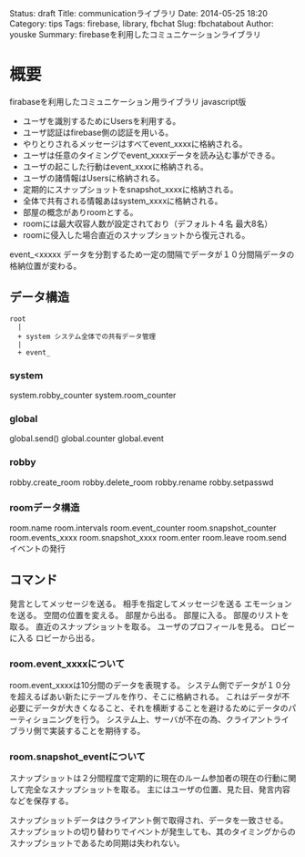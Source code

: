 Status: draft
Title: communicationライブラリ
Date: 2014-05-25 18:20
Category: tips
Tags: firebase, library, fbchat
Slug: fbchatabout
Author: youske
Summary: firebaseを利用したコミュニケーションライブラリ

# 概要
firabaseを利用したコミュニケーション用ライブラリ javascript版

* ユーザを識別するためにUsersを利用する。
* ユーザ認証はfirebase側の認証を用いる。
* やりとりされるメッセージはすべてevent_xxxxに格納される。
* ユーザは任意のタイミングでevent_xxxxデータを読み込む事ができる。
* ユーザの起こした行動はevent_xxxxに格納される。
* ユーザの諸情報はUsersに格納される。
* 定期的にスナップショットをsnapshot_xxxxに格納される。
* 全体で共有される情報あはsystem_xxxxに格納される。
* 部屋の概念がありroomとする。
* roomには最大収容人数が設定されており（デフォルト４名 最大8名）
* roomに侵入した場合直近のスナップショットから復元される。


event_<xxxxx
データを分割するため一定の間隔でデータが１０分間隔データの格納位置が変わる。

## データ構造

    root
      |
      + system システム全体での共有データ管理
      |
      + event_


### system
system.robby_counter
system.room_counter

### global
global.send()
global.counter
global.event

### robby
robby.create_room
robby.delete_room
robby.rename
robby.setpasswd


### roomデータ構造
room.name
room.intervals
room.event_counter
room.snapshot_counter
room.events_xxxx
room.snapshot_xxxx
room.enter
room.leave
room.send イベントの発行


## コマンド
発言としてメッセージを送る。
相手を指定してメッセージを送る
エモーションを送る。
空間の位置を変える。
部屋から出る。
部屋に入る。
部屋のリストを取る。
直近のスナップショットを取る。
ユーザのプロフィールを見る。
ロビーに入る
ロビーから出る。



### room.event_xxxxについて
room.event_xxxxは10分間のデータを表現する。
システム側でデータが１０分を超えるばあい新たにテーブルを作り、そこに格納される。
これはデータが不必要にデータが大きくなること、それを横断することを避けるためにデータのパーティショニングを行う。
システム上、サーバが不在の為、クライアントライブラリ側で実装することを期待する。


### room.snapshot_eventについて
スナップショットは２分間程度で定期的に現在のルーム参加者の現在の行動に関して完全なスナップショットを取る。
主にはユーザの位置、見た目、発言内容などを保存する。

スナップショットデータはクライアント側で取得され、データを一致させる。
スナップショットの切り替わりでイベントが発生しても、其のタイミングからのスナップショットであるため同期は失われない。





